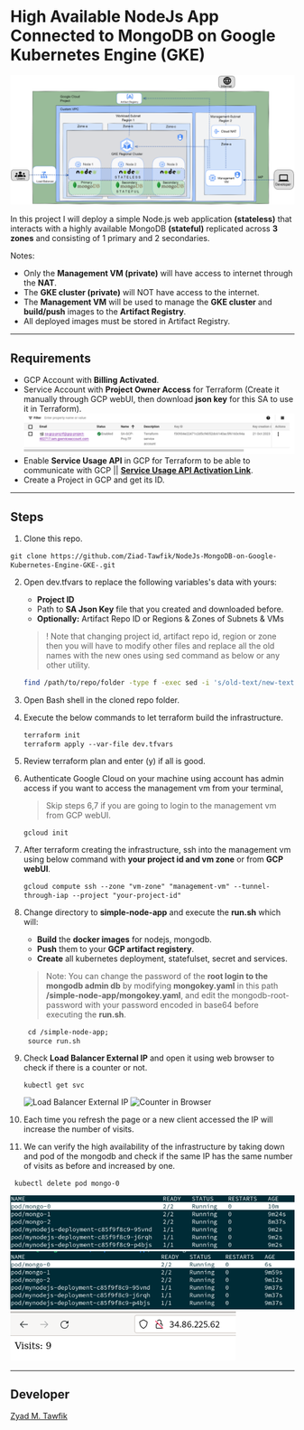 # High Available NodeJs App Connected to MongoDB on Google Kubernetes Engine (GKE)

![Architecture](/Images/Architecture.png)

In this project I will deploy a simple Node.js web application **(stateless)** that interacts with a highly available MongoDB **(stateful)** replicated across **3 zones** and consisting of 1 primary and 2 secondaries.

Notes:
- Only the **Management VM (private)** will have access to internet through the **NAT**.
- The **GKE cluster (private)** will NOT have access to the internet.
- The **Management VM** will be used to manage the **GKE cluster** and **build/push** images to the **Artifact Registry**.
- All deployed images must be stored in Artifact Registry.

----------
## Requirements
- GCP Account with **Billing Activated**.
- Service Account with **Project Owner Access** for Terraform (Create it manually through GCP webUI, then download **json key** for this SA to use it in Terraform).
![TF Service Account](/Images/SA.png)
- Enable **Service Usage API** in GCP for Terraform to be able to communicate with GCP || **[Service Usage API Activation Link](https://console.cloud.google.com/apis/api/serviceusage.googleapis.com)**.
- Create a Project in GCP and get its ID.

----------
## Steps
1. Clone this repo.

```Shell
git clone https://github.com/Ziad-Tawfik/NodeJs-MongoDB-on-Google-Kubernetes-Engine-GKE-.git
```

2. Open dev.tfvars to replace the following variables's data with yours:
    - **Project ID**
    - Path to **SA Json Key** file that you created and downloaded before.
    - **Optionally:** Artifact Repo ID or Regions & Zones of Subnets & VMs 
    > ! Note that changing project id, artifact repo id, region or zone then you will have to modify other files and replace all the old names with the new ones using sed command as below or any other utility.
    
    ```Bash
    find /path/to/repo/folder -type f -exec sed -i 's/old-text/new-text/g' {} \;
    ```

3. Open Bash shell in the cloned repo folder.

4. Execute the below commands to let terraform build the infrastructure.
    ```Shell
    terraform init
    terraform apply --var-file dev.tfvars
    ```
5. Review terraform plan and enter (y) if all is good.

6. Authenticate Google Cloud on your machine using account has admin access if you want to access the management vm from your terminal, 
    > Skip steps 6,7 if you are going to login to the management vm from GCP webUI.

    ```Shell
    gcloud init
    ```
7. After terraform creating the infrastructure, ssh into the management vm using below command with **your project id and vm zone** or from **GCP webUI**.
    ```Shell
    gcloud compute ssh --zone "vm-zone" "management-vm" --tunnel-through-iap --project "your-project-id"
    ```
8. Change directory to **simple-node-app** and execute the **run.sh** which will:
    - **Build** the **docker images** for nodejs, mongodb.
    - **Push** them to your **GCP artifact registery**.
    - **Create** all kubernetes deployment, statefulset, secret and services.

    > Note: You  can change the password of the **root login to the mongodb admin db** by modifying **mongokey.yaml** in this path **/simple-node-app/mongokey.yaml**, and edit the mongodb-root-password with your password encoded in base64 before executing the **run.sh**.

   ```Shell
    cd /simple-node-app;
    source run.sh
   ```

9. Check **Load Balancer External IP** and open it using web browser to check if there is a counter or not.
    ```Shell
    kubectl get svc
   ```
   ![Load Balancer External IP](/Images/External-ip.png)
   ![Counter in Browser](/Images/webbrowser1.png)

10. Each time you refresh the page or a new client accessed the IP will increase the number of visits.

11. We can verify the high availability of the infrastructure by taking down and pod of the mongodb and check if the same IP has the same number of visits as before and increased by one.
   ```Shell
    kubectl delete pod mongo-0
   ```
   ![Before Deletion](/Images/pod1.png)
   ![After Deletion](/Images/pod2.png)
   ![Counter in Browser after deletion](/Images/webbrowser2.png)

----------

## Developer
[Zyad M. Tawfik](https://www.linkedin.com/in/zyad-m-tawfik/)
